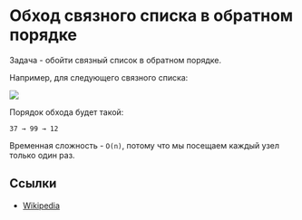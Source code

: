 # Обход связного списка в обратном порядке

Задача - обойти связный список в обратном порядке.

Например, для следующего связного списка:

![](https://upload.wikimedia.org/wikipedia/commons/6/6d/Singly-linked-list.svg)

Порядок обхода будет такой:

```text
37 → 99 → 12
```

Временная сложность - `O(n)`, потому что мы посещаем каждый узел только один раз.

## Ссылки

- [Wikipedia](https://ru.wikipedia.org/wiki/%D0%A1%D0%B2%D1%8F%D0%B7%D0%BD%D1%8B%D0%B9_%D1%81%D0%BF%D0%B8%D1%81%D0%BE%D0%BA)
